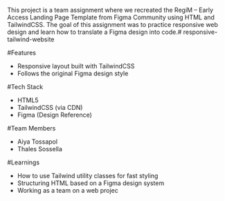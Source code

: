 This project is a team assignment where we recreated the RegiM – Early Access Landing Page Template from Figma Community using HTML and TailwindCSS.
The goal of this assignment was to practice responsive web design and learn how to translate a Figma design into code.# responsive-tailwind-website

#Features
- Responsive layout built with TailwindCSS
- Follows the original Figma design style


#Tech Stack
- HTML5
- TailwindCSS (via CDN)
- Figma (Design Reference)

#Team Members
- Aiya Tossapol
- Thales Sossella

#Learnings
- How to use Tailwind utility classes for fast styling
- Structuring HTML based on a Figma design system
- Working as a team on a web projec
